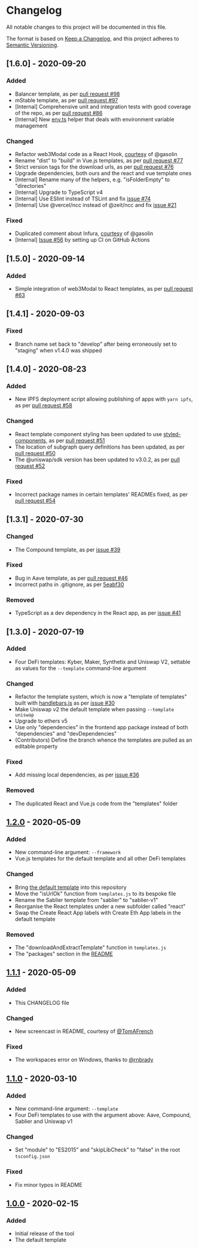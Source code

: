 # Changelog

All notable changes to this project will be documented in this file.

The format is based on [Keep a Changelog](https://keepachangelog.com/en/1.0.0/),
and this project adheres to [Semantic Versioning](https://semver.org/spec/v2.0.0.html).

## [1.6.0] - 2020-09-20

### Added

- Balancer template, as per [pull request #98](https://github.com/PaulRBerg/create-eth-app/pull/98)
- mStable template, as per [pull request #97](https://github.com/PaulRBerg/create-eth-app/pull/97)
- [Internal] Comprehensive unit and integration tests with good coverage of the repo, as per [pull request #86](https://github.com/PaulRBerg/create-eth-app/pull/86)
- [Internal] New [env.ts](https://github.com/PaulRBerg/create-eth-app/tree/v1.6.0/src/helpers/env.ts) helper that deals with environment variable management

### Changed

- Refactor web3Modal code as a React Hook, [courtesy](https://github.com/PaulRBerg/create-eth-app/pull/79) of @gasolin
- Rename "dist" to "build" in Vue.js templates, as per [pull request
  #77](https://github.com/PaulRBerg/create-eth-app/pull/77)
- Strict version tags for the download urls, as per [pull request
  #76](https://github.com/PaulRBerg/create-eth-app/pull/76)
- Upgrade dependencies, both ours and the react and vue template ones
- [Internal] Rename many of the helpers, e.g. "isFolderEmpty" to "directories"
- [Internal] Upgrade to TypeScript v4
- [Internal] Use ESlint instead of TSLint and fix [issue #74](https://github.com/PaulRBerg/create-eth-app/issues/74)
- [Internal] Use @vercel/ncc instead of @zeit/ncc and fix [issue #21](https://github.com/PaulRBerg/create-eth-app/issues/21)

### Fixed

- Duplicated comment about Infura, [courtesy](https://github.com/PaulRBerg/create-eth-app/pull/84) of @gasolin
- [Internal] [Issue #56](https://github.com/PaulRBerg/create-eth-app/issues/56) by setting up CI on GitHub Actions
## [1.5.0] - 2020-09-14

### Added

- Simple integration of web3Modal to React templates, as per [pull request #63](https://github.com/PaulRBerg/create-eth-app/pull/63)

## [1.4.1] - 2020-09-03

### Fixed

- Branch name set back to "develop" after being erroneously set to "staging" when v1.4.0 was shipped

## [1.4.0] - 2020-08-23

### Added

- New IPFS deployment script allowing publishing of apps with `yarn ipfs`, as per [pull request #58](https://github.com/PaulRBerg/create-eth-app/pull/58)

### Changed

- React template component styling has been updated to use [styled-components](https://styled-components.com/), as per [pull request #51](https://github.com/PaulRBerg/create-eth-app/pull/51)
- The location of subgraph query definitions has been updated, as per [pull request #50](https://github.com/PaulRBerg/create-eth-app/pull/50)
- The @uniswap/sdk version has been updated to v3.0.2, as per [pull request #52](https://github.com/PaulRBerg/create-eth-app/pull/52)

### Fixed

- Incorrect package names in certain templates' READMEs fixed, as per [pull request #54](https://github.com/PaulRBerg/create-eth-app/pull/54)

## [1.3.1] - 2020-07-30

### Changed

- The Compound template, as per [issue #39](https://github.com/PaulRBerg/create-eth-app/issues/39)

### Fixed

- Bug in Aave template, as per [pull request #46](https://github.com/PaulRBerg/create-eth-app/pull/46)
- Incorrect paths in .gitignore, as per [5eabf30](https://github.com/PaulRBerg/create-eth-app/commit/5eabf30a664b68b66b28754e542b791b598249bd)

### Removed

- TypeScript as a dev dependency in the React app, as per [issue #41](https://github.com/PaulRBerg/create-eth-app/issues/41)

## [1.3.0] - 2020-07-19

### Added

- Four DeFi templates: Kyber, Maker, Synthetix and Uniswap V2, settable as values for the `--template` command-line argument

### Changed

- Refactor the template system, which is now a "template of templates" built with
  [handlebars.js](https://handlebarsjs.com/) as per [issue #30](https://github.com/PaulRBerg/create-eth-app/issues/30)
- Make Uniswap v2 the default template when passing `--template uniswap`
- Upgrade to ethers v5
- Use only "dependencies" in the frontend app package instead of both "dependencies" and "devDependencies"
- (Contributors) Define the branch whence the templates are pulled as an editable property

### Fixed

- Add missing local dependencies, as per [issue #36](https://github.com/PaulRBerg/create-eth-app/issues/36)

### Removed

- The duplicated React and Vue.js code from the "templates" folder

## [1.2.0] - 2020-05-09

### Added

- New command-line argument: `--framework`
- Vue.js templates for the default template and all other DeFi templates

### Changed

- Bring [the default template](https://github.com/paulrberg/cea-template) into this repository
- Move the "isUrlOk" function from `templates.js` to its bespoke file
- Rename the Sablier template from "sablier" to "sablier-v1"
- Reorganise the React templates under a new subfolder called "react"
- Swap the Create React App labels with Create Eth App labels in the default template

### Removed

- The "downloadAndExtractTemplate" function in `templates.js`
- The "packages" section in the [README](/README.md)

## [1.1.1] - 2020-05-09

### Added

- This CHANGELOG file

### Changed

- New screencast in README, courtesy of [@TomAFrench](https://github.com/TomAFrench)

### Fixed

- The workspaces error on Windows, thanks to [@rnbrady](https://github.com/rnbrady)

## [1.1.0] - 2020-03-10

### Added

- New command-line argument: `--template`
- Four DeFi templates to use with the argument above: Aave, Compound, Sablier and Uniswap v1

### Changed

- Set "module" to "ES2015" and "skipLibCheck" to "false" in the root `tsconfig.json`

### Fixed

- Fix minor typos in README

## [1.0.0] - 2020-02-15

### Added

- Initial release of the tool
- The default template

[1.2.0]: https://github.com/paulrberg/create-eth-app/compare/v1.1.1...v1.2.0
[1.1.1]: https://github.com/paulrberg/create-eth-app/compare/v1.1.0...v1.1.1
[1.1.0]: https://github.com/paulrberg/create-eth-app/compare/v1.0.0...v1.1.0
[1.0.0]: https://github.com/paulrberg/create-eth-app/releases/tag/v1.0.0
